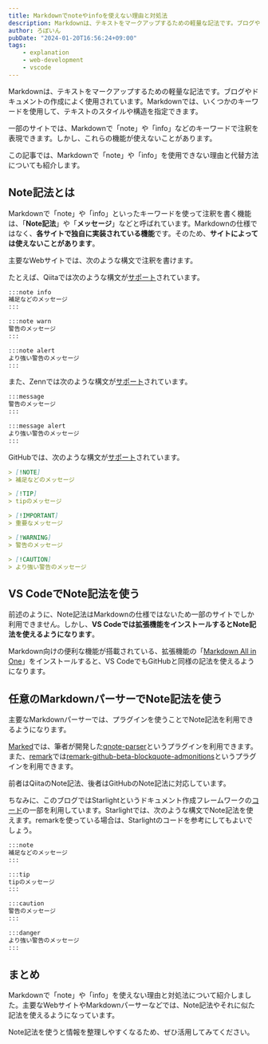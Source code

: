 ```yaml
---
title: Markdownでnoteやinfoを使えない理由と対処法
description: Markdownは、テキストをマークアップするための軽量な記法です。ブログやドキュメントの作成によく使用されています。Markdownでは、いくつかのキーワードを使用して、テキストのスタイルや構造を指定できます。一部のサイトでは、Markdownで「note」や「info」などのキーワードで注釈を表現できます。しかし、これらの機能が使えないことがあります。この記事では、Markdownで「note」や「info」を使用できない理由と代替方法についても紹介します。
author: ろぼいん
pubDate: "2024-01-20T16:56:24+09:00"
tags:
    - explanation
    - web-development
    - vscode
---
```


Markdownは、テキストをマークアップするための軽量な記法です。ブログやドキュメントの作成によく使用されています。Markdownでは、いくつかのキーワードを使用して、テキストのスタイルや構造を指定できます。

一部のサイトでは、Markdownで「note」や「info」などのキーワードで注釈を表現できます。しかし、これらの機能が使えないことがあります。

この記事では、Markdownで「note」や「info」を使用できない理由と代替方法についても紹介します。

## Note記法とは

Markdownで「note」や「info」といったキーワードを使って注釈を書く機能は、「**Note記法**」や「**メッセージ**」などと呼ばれています。Markdownの仕様ではなく、**各サイトで独自に実装されている機能**です。そのため、**サイトによっては使えないことがあります**。

主要なWebサイトでは、次のような構文で注釈を書けます。

たとえば、Qiitaでは次のような構文が[サポート](https://qiita.com/Qiita/items/c686397e4a0f4f11683d#note---%E8%A3%9C%E8%B6%B3%E8%AA%AC%E6%98%8E)されています。

```markdown
:::note info
補足などのメッセージ
:::

:::note warn
警告のメッセージ
:::

:::note alert
より強い警告のメッセージ
:::
```

また、Zennでは次のような構文が[サポート](https://zenn.dev/zenn/articles/markdown-guide#%E3%83%A1%E3%83%83%E3%82%BB%E3%83%BC%E3%82%B8)されています。

```markdown
:::message
警告のメッセージ
:::

:::message alert
より強い警告のメッセージ
:::
```

GitHubでは、次のような構文が[サポート](https://github.com/orgs/community/discussions/16925)されています。

```markdown
> [!NOTE]
> 補足などのメッセージ

> [!TIP]
> tipのメッセージ

> [!IMPORTANT]
> 重要なメッセージ

> [!WARNING]
> 警告のメッセージ

> [!CAUTION]
> より強い警告のメッセージ
```

## VS CodeでNote記法を使う

前述のように、Note記法はMarkdownの仕様ではないため一部のサイトでしか利用できません。しかし、**VS Codeでは拡張機能をインストールするとNote記法を使えるようになります**。

Markdown向けの便利な機能が搭載されている、拡張機能の「[Markdown All in One](https://marketplace.visualstudio.com/items?itemName=yzhang.markdown-all-in-one)」をインストールすると、VS CodeでもGitHubと同様の記法を使えるようになります。

## 任意のMarkdownパーサーでNote記法を使う

主要なMarkdownパーサーでは、プラグインを使うことでNote記法を利用できるようになります。

[Marked](https://github.com/markedjs/marked)では、筆者が開発した[qnote-parser](https://github.com/Robot-Inventor/qnote)というプラグインを利用できます。また、[remark](https://github.com/remarkjs/remark)では[remark-github-beta-blockquote-admonitions](https://github.com/myl7/remark-github-beta-blockquote-admonitions)というプラグインを利用できます。

前者はQiitaのNote記法、後者はGitHubのNote記法に対応しています。

ちなみに、このブログではStarlightというドキュメント作成フレームワークの[コード](https://github.com/withastro/starlight/blob/f12efa789f27fa3f6a7828847d63be6dce7b3ccc/packages/starlight/integrations/asides.ts)の一部を利用しています。Starlightでは、次のような構文でNote記法を使えます。remarkを使っている場合は、Starlightのコードを参考にしてもよいでしょう。

```markdown
:::note
補足などのメッセージ
:::

:::tip
tipのメッセージ
:::

:::caution
警告のメッセージ
:::

:::danger
より強い警告のメッセージ
:::
```

## まとめ

Markdownで「note」や「info」を使えない理由と対処法について紹介しました。主要なWebサイトやMarkdownパーサーなどでは、Note記法やそれに似た記法を使えるようになっています。

Note記法を使うと情報を整理しやすくなるため、ぜひ活用してみてください。
